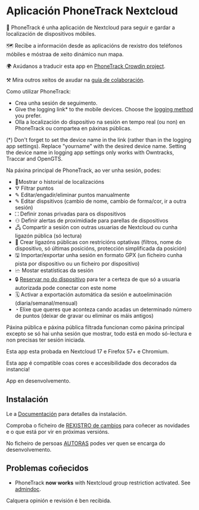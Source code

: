 # Aplicación PhoneTrack Nextcloud

📱 PhoneTrack é unha aplicación de Nextcloud para seguir e gardar a localización de dispositivos móbiles.

🗺 Recibe a información desde as aplicacións de rexistro dos teléfonos móbiles e móstraa de xeito dinámico nun mapa.

🌍 Axúdanos a traducir esta app en [PhoneTrack Crowdin project](https://crowdin.com/project/phonetrack).

⚒ Mira outros xeitos de axudar na [guía de colaboración](https://gitlab.com/eneiluj/phonetrack-oc/blob/master/CONTRIBUTING.md).

Como utilizar PhoneTrack:

- Crea unha sesión de seguimento.
- Give the logging link\* to the mobile devices. Choose the [logging method](https://gitlab.com/eneiluj/phonetrack-oc/wikis/userdoc#logging-methods) you prefer.
- Olla a localización do dispositivo na sesión en tempo real (ou non) en PhoneTrack ou compartea en páxinas públicas.

(\*) Don't forget to set the device name in the link (rather than in the logging app settings). Replace "yourname" with the desired device name.
Setting the device name in logging app settings only works with Owntracks, Traccar and OpenGTS.

Na páxina principal de PhoneTrack, ao ver unha sesión, podes:

- 📍Mostrar o historial de localizacións
- ⛛ Filtrar puntos
- ✎ Editar/engadir/eliminar puntos manualmente
- ✎ Editar dispsitivos (cambio de nome, cambio de forma/cor, ir a outra sesión)
- ⛶ Definir zonas privadas para os dispositivos
- ⚇ Definir alertas de proximidiade para parellas de dispositivos
- 🖧 Compartir a sesión con outras usuarias de Nextcloud ou cunha ligazón pública (só lectura)
- 🔗 Crear ligazóns públicas con restricións optativas (filtros, nome do dispositivo, só últimas posicións, protección simplificada da posición)
- 🖫 Importar/exportar unha sesión en formato GPX (un ficheiro cunha pista por dispositivo ou un ficheiro por dispositivo)
- 🗠 Mostar estatísticas da sesión
- 🔒 [Reservar no do dispositivo](https://gitlab.com/eneiluj/phonetrack-oc/wikis/userdoc#device-name-reservation) para ter a certeza de que só a usuaria autorizada pode conectar con este nome
- 🗓 Activar a exportación automática da sesión e autoeliminación (diaria/semanal/mensual)
- ◔ Elixe que queres que aconteza cando acadas un determinado número de puntos (deixar de gravar ou eliminar os máis antigos)

Páxina pública e páxina pública filtrada funcionan como páxina principal excepto se só hai unha sesión que mostrar, todo está en modo só-lectura e non precisas ter sesión iniciada.

Esta app esta probada en Nextcloud 17 e Firefox 57+ e Chromium.

Esta app é compatible coas cores e accesibilidade dos decorados da instancia!

App en desenvolvemento.

## Instalación

Le a [Documentación](https://gitlab.com/eneiluj/phonetrack-oc/wikis/admindoc) para detalles da instalación.

Comproba o ficheiro de [REXISTRO de cambios](https://gitlab.com/eneiluj/phonetrack-oc/blob/master/CHANGELOG.md#change-log) para coñecer as novidades e o que está por vir en próximas versións.

No ficheiro de persoas [AUTORAS](https://gitlab.com/eneiluj/phonetrack-oc/blob/master/AUTHORS.md#authors) podes ver quen se encarga do desenvolvemento.

## Problemas coñecidos

- PhoneTrack **now works** with Nextcloud group restriction activated. See [admindoc](https://gitlab.com/eneiluj/phonetrack-oc/wikis/admindoc#issue-with-phonetrack-restricted-to-some-groups-in-nextcloud).

Calquera opinión e revisión é ben recibida.

